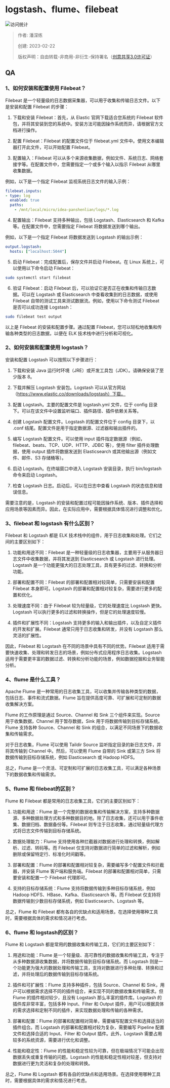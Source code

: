 # logstash、flume、filebeat

![访问统计](https://visitor-badge.glitch.me/badge?page_id=senlypan.qa.10-logstash-flume-filebeat&left_color=blue&right_color=red)

> 作者: 潘深练
>
> 创建: 2023-02-22
>
> 版权声明：自由转载-非商用-非衍生-保持署名（[创意共享3.0许可证](https://creativecommons.org/licenses/by-nc-nd/3.0/deed.zh)）


## QA

### 1、如何安装和配置使用 Filebeat？

Filebeat 是一个轻量级的日志数据采集器，可以用于收集和传输日志文件。以下是安装和配置 Filebeat 的步骤：

1. 下载和安装 Filebeat：首先，从 Elastic 官网下载适合您系统的 Filebeat 软件包，并将其安装到您的系统中。安装方法可能因操作系统而异，请根据官方文档进行操作。

2. 配置 Filebeat：Filebeat 的配置文件位于 filebeat.yml 文件中。使用文本编辑器打开此文件，可以开始配置 Filebeat。

3. 配置输入：Filebeat 可以从多个来源收集数据，例如文件、系统日志、网络套接字等。在配置文件中，您需要指定一个或多个输入以指示 Filebeat 从哪里收集数据。

例如，以下是一个指定 Filebeat 监视系统日志文件的输入示例：

```yml
filebeat.inputs:
- type: log
  enabled: true
  paths:
    - /mnt/local/micro/idea-panshenlian/logs/*.log
```

4. 配置输出：Filebeat 支持多种输出，包括 Logstash、Elasticsearch 和 Kafka 等。在配置文件中，您需要指定 Filebeat 将数据发送到哪个输出。

例如，以下是一个指定 Filebeat 将数据发送到 Logstash 的输出示例：

```yml
output.logstash:
  hosts: ["localhost:5044"]
```

5. 启动 Filebeat：完成配置后，保存文件并启动 Filebeat。在 Linux 系统上，可以使用以下命令启动 Filebeat：

```bash
sudo systemctl start filebeat
```

6. 验证 Filebeat：启动 Filebeat 后，可以验证它是否正在收集和传输日志数据。可以在 Logstash 或 Elasticsearch 中查看收集到的日志数据，或使用 Filebeat 自带的测试工具来测试数据流。例如，使用以下命令测试 Filebeat 是否可以成功连接 Logstash：

```bash
sudo filebeat test output
```

以上是 Filebeat 的安装和配置步骤。通过配置 Filebeat，您可以轻松地收集和传输各种类型的日志数据，以便在 ELK 技术栈中进行分析和可视化。

### 2、如何安装和配置使用 logstash？

安装和配置 Logstash 可以按照以下步骤进行：

1. 下载和安装 Java 运行时环境（JRE）或开发工具包（JDK）。请确保安装了至少版本 8。

2. 下载并解压 Logstash 安装包。Logstash 可以从官方网站（https://www.elastic.co/downloads/logstash）下载。

3. 配置 Logstash。主要的配置文件是 logstash.yml 文件，位于 config 目录下。可以在该文件中设置监听端口、插件路径、插件依赖关系等。

4. 创建 Logstash 配置文件。Logstash 的配置文件位于 config 目录下，以 .conf 结尾。配置文件是用于指定数据源、过滤器和输出插件的。

5. 编写 Logstash 配置文件。可以使用 input 插件指定数据源（例如，filebeat、beats、TCP、UDP、HTTP、JDBC 等），使用 filter 插件处理数据，使用 output 插件将数据发送到 Elasticsearch 或其他输出源（例如文件、邮件、S3 存储桶等）。

6. 启动 Logstash。在终端窗口中进入 Logstash 安装目录，执行 bin/logstash 命令来启动 Logstash。

7. 检查 Logstash 日志。启动后，可以在日志中查看 Logstash 的状态信息和错误信息。

需要注意的是，Logstash 的安装和配置过程可能因操作系统、版本、插件选择和应用场景等因素而异。因此，在实际应用中，需要根据具体情况进行调整和优化。

### 3、filebeat 和 logstash 有什么区别？

Filebeat 和 Logstash 都是 ELK 技术栈中的组件，用于日志收集和处理。它们之间的主要区别如下：

1. 功能和用途不同：Filebeat 是一种轻量级的日志收集器，主要用于从服务器日志文件中收集数据，并将其发送到 Elasticsearch 或 Logstash 进行处理。Logstash 是一个功能更强大的日志处理工具，具有更多的过滤、转换和分析功能。

2. 部署和配置不同：Filebeat 的部署和配置相对较简单，只需要安装和配置 Filebeat 本身即可。Logstash 的部署和配置相对较复杂，需要进行更多的配置和优化。

3. 处理速度不同：由于 Filebeat 较为轻量级，它的处理速度比 Logstash 更快。Logstash 可以执行更多的过滤和转换操作，但是它的处理速度较慢。

4. 插件和扩展性不同：Logstash 支持更多的输入和输出插件，以及自定义插件的开发和扩展。Filebeat 通常只用于日志收集和转发，并没有 Logstash 那么灵活的扩展性。

因此，Filebeat 和 Logstash 在不同的场景中具有不同的优势。Filebeat 适用于需要快速收集、处理和转发日志的场景，例如分布式应用程序日志收集。Logstash 适用于需要更丰富的数据过滤、转换和分析功能的场景，例如数据挖掘和业务智能分析。

### 4、flume 是什么工具？

Apache Flume 是一种常用的日志收集工具，可以收集并传输各种类型的数据，包括日志、事件和流式数据。Flume 旨在提供高度可靠、可扩展和可定制的数据收集解决方案。

Flume 的工作原理是通过 Source、Channel 和 Sink 三个组件来实现。Source 用于收集数据，Channel 用于暂存数据，Sink 用于将数据传输到目标存储系统。Flume 支持各种 Source、Channel 和 Sink 的组合，以满足不同场景下的数据收集和传输需求。

对于日志收集，Flume 可以使用 Taildir Source 监听指定目录的新日志文件，并将其传输到 Channel 中。然后，可以使用 Flume 自带的 Sink 或第三方 Sink 将数据传输到目标存储系统，例如 Elasticsearch 或 Hadoop HDFS。

总之，Flume 是一个灵活、可定制和可扩展的日志收集工具，可以满足各种场景下的数据收集和传输需求。

### 5、flume 和 filebeat的区别？

Flume 和 Filebeat 都是常用的日志收集工具，它们的主要区别如下：

1. 功能和用途：Flume 是一个完整的数据收集和传输解决方案，支持多种数据源、多种数据处理方式和多种数据目的地。除了日志收集，还可以用于事件收集、数据归档、数据备份等。Filebeat 则专注于日志收集，通过轻量级代理方式将日志文件传输到目标存储系统。

2. 数据处理能力：Flume 支持使用各种拦截器对数据进行处理和转换，例如解析、过滤、转码等。而 Filebeat 仅支持对数据进行简单的过滤和解析，例如删除或保留特定行、标准化时间戳等。

3. 部署和配置：Flume 的部署和配置相对较复杂，需要编写多个配置文件和拦截器，并安装 Flume 客户端和服务端。Filebeat 的部署和配置相对简单，只需要安装和配置一个 Filebeat 代理即可。

4. 支持的目标存储系统：Flume 支持将数据传输到多种目标存储系统，例如 Hadoop HDFS、HBase、Kafka、Elasticsearch 等。而 Filebeat 仅支持将数据传输到少数目标存储系统，例如 Elasticsearch、Logstash 等。

总之，Flume 和 Filebeat 都有各自的优缺点和适用场景。在选择使用哪种工具时，需要根据具体的需求和情况进行考虑。


### 6、flume 和 logstash的区别？

Flume 和 Logstash 都是常用的数据收集和传输工具，它们的主要区别如下：

1. 用途和功能：Flume 是一个轻量级、高可靠性的数据收集和传输工具，专注于从多种数据源收集数据，并将数据传输到目标存储系统。而 Logstash 则是一个功能更为强大的数据处理和传输工具，支持对数据进行多种处理、转换和过滤，并将处理后的数据传输到目标存储系统。

2. 插件和可扩展性：Flume 支持多种插件，包括 Source、Channel 和 Sink，用户可以根据需求选择不同的插件组合，来实现不同的数据收集和传输需求。但 Flume 的插件相对较少，且没有 Logstash 那么丰富的插件库。Logstash 的插件库非常丰富，包括多种 Input、Filter 和 Output 插件，用户可以根据具体的需求选择和定制不同的插件，来实现数据处理和传输的各种需求。

3. 部署和配置：Flume 的部署和配置相对简单，需要编写配置文件和选择适当的插件组合。而 Logstash 的部署和配置相对较为复杂，需要编写 Pipeline 配置文件和选择合适的 Input、Filter 和 Output 插件。此外，Logstash 需要占用较多的系统资源，需要进行优化和调整。

4. 性能和稳定性：Flume 的性能和稳定性较为可靠，但在极端情况下可能会出现数据丢失或重复传输的问题。Logstash 的性能和稳定性相对较差，但支持对数据进行更为灵活和复杂的处理和转换。

总之，Flume 和 Logstash 都有各自的优缺点和适用场景。在选择使用哪种工具时，需要根据具体的需求和情况进行考虑。